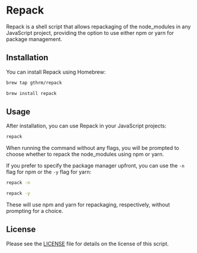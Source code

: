 # Repack

Repack is a shell script that allows repackaging of the node_modules in any JavaScript project, providing the option to use either npm or yarn for package management.

## Installation

You can install Repack using Homebrew:

```sh
brew tap gthrm/repack
```

```sh
brew install repack
```

## Usage

After installation, you can use Repack in your JavaScript projects:

```sh
repack
```

When running the command without any flags, you will be prompted to choose whether to repack the node_modules using npm or yarn.

If you prefer to specify the package manager upfront, you can use the `-n` flag for npm or the `-y` flag for yarn:

```sh
repack -n
```

```sh
repack -y
```

These will use npm and yarn for repackaging, respectively, without prompting for a choice.

## License

Please see the [LICENSE](./LICENSE) file for details on the license of this script.
